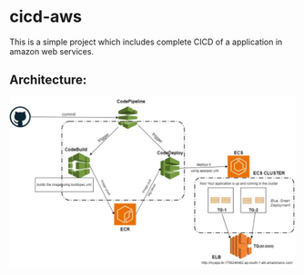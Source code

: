 # cicd-aws
This is a simple project which includes complete CICD of a application in amazon web services.

## Architecture:
![Architrcture](https://github.com/Pavan-Y/cicd-aws/blob/main/cicd_on_aws.jpg)